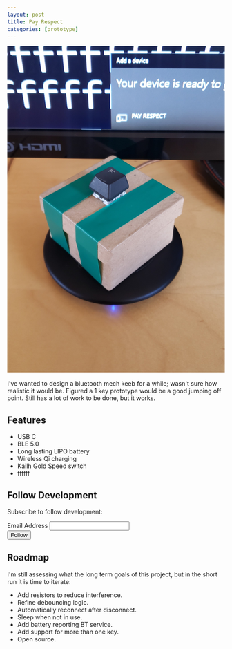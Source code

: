 ```yaml
---
layout: post
title: Pay Respect
categories: [prototype]
---
```


<div class="header-image-container"><img src="/images/tty_respect.jpg" /></div>

I've wanted to design a bluetooth mech keeb for a while; wasn't sure how realistic it would be. Figured a 1 key prototype would be a good jumping off point. Still has a lot of work to be done, but it works.

## Features

- USB C
- BLE 5.0
- Long lasting LIPO battery
- Wireless Qi charging
- Kailh Gold Speed switch
- ffffff

## Follow Development

Subscribe to follow development: 

<div id="mc_embed_signup">
<form action="https://madtitanstudios.us5.list-manage.com/subscribe/post?u=472811eb997f37635c3df5cea&amp;id=90a2045a4f" method="post" id="mc-embedded-subscribe-form" name="mc-embedded-subscribe-form" class="validate" target="_blank" novalidate>
    <div id="mc_embed_signup_scroll">
<div class="mc-field-group">
	<label for="mce-EMAIL">Email Address </label>
	<input type="email" value="" name="EMAIL" class="required email" id="mce-EMAIL">
</div>
	<div id="mce-responses" class="clear">
		<div class="response" id="mce-error-response" style="display:none"></div>
		<div class="response" id="mce-success-response" style="display:none"></div>
	</div>    <!-- real people should not fill this in and expect good things - do not remove this or risk form bot signups-->
    <div style="position: absolute; left: -5000px;" aria-hidden="true"><input type="text" name="b_472811eb997f37635c3df5cea_90a2045a4f" tabindex="-1" value=""></div>
    <div class="clear"><input type="submit" value="Follow" name="subscribe" id="mc-embedded-subscribe" class="btn-subscribe"></div>
    </div>
</form>
</div>


## Roadmap

I'm still assessing what the long term goals of this project, but in the short run it is time to iterate:

- Add resistors to reduce interference.
- Refine debouncing logic.
- Automatically reconnect after disconnect.
- Sleep when not in use.
- Add battery reporting BT service. 
- Add support for more than one key.
- Open source.
